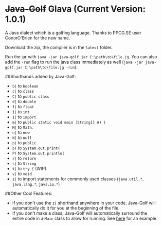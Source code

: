 # <s>Java-Golf</s> Glava (Current Version: 1.0.1)
A Java dialect which is a golfing language. Thanks to PPCG.SE user ConorO'Brien for the new name.

Download the zip, the compiler is in the `latest` folder.

Run the jar with `java -jar java-golf.jar C:\path\to\file.jg`. You can also add the `-run` flag to run the java class immediately as well (`java -jar java-golf.jar C:\path\to\file.jg -run`).

##Shorthands added by Java-Golf:
 - `b|` to `boolean `
 - `c|` to `class `
 - `C|` to `public class `
 - `d|` to `double `
 - `f|` to `float `
 - `i|` to `int `
 - `I|` to `import `
 - `m|` to `public static void main (String[] A) {`
 - `M|` to `Math.`
 - `n|` to `new `
 - `N|` to `null `
 - `p|` to `public `
 - `p(` to `System.out.print(`
 - `P(` to `System.out.println(`
 - `r|` to `return `
 - `s|` to `String `
 - `t|` to `try {` (WIP)
 - `v|` to `void `
 - `z|` to import statements for commonly used classes (`java.util.*`, `java.lang.*`, `java.io.*`)

##Other Cool Features:
 - If you don't use the `z|` shorthand anywhere in your code, Java-Golf will automatically do it for you at the beginning of the file.
 - If you don't make a class, Java-Golf will automatically surround the entire code in a `Main` class to allow for running. See [here](http://codegolf.stackexchange.com/questions/55422/hello-world/68496#68496) for an example.
